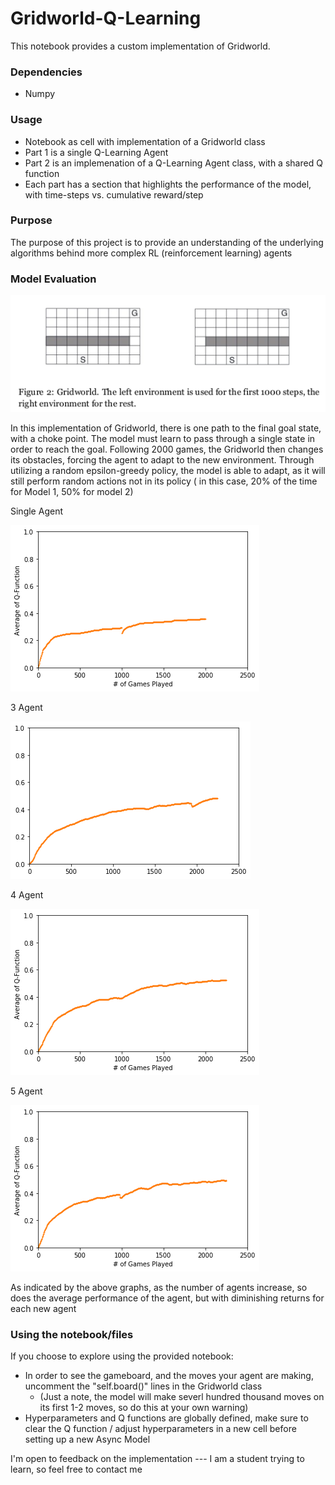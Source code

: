 # Gridworld-Q-Learning
This notebook provides a custom implementation of Gridworld.


### Dependencies
- Numpy

### Usage
- Notebook as cell with implementation of a Gridworld class
- Part 1 is a single Q-Learning Agent
- Part 2 is an implemenation of a Q-Learning Agent class, with a shared Q function 
- Each part has a section that highlights the performance of the model, with time-steps vs. cumulative reward/step

### Purpose 

The purpose of this project is to provide an understanding of the underlying algorithms behind more complex RL (reinforcement learning) agents

### Model Evaluation

![Gridworld](https://raw.githubusercontent.com/Jzar/Gridworld-Q-Learning/master/Gridworld.png)

In this implementation of Gridworld, there is one path to the final goal state, with a choke point. The model must learn to pass 
through a single state in order to reach the goal. Following 2000 games, the Gridworld then changes its obstacles, forcing the 
agent to adapt to the new environment. Through utilizing a random epsilon-greedy policy, the model is able to adapt, as it will
still perform random actions not in its policy ( in this case, 20% of the time for Model 1, 50% for model 2)

Single Agent


![Single Agent Q-Learning](https://raw.githubusercontent.com/Jzar/Gridworld-Q-Learning/master/model1-Performance.png)



3 Agent


![3 Agent Q-Learning](https://raw.githubusercontent.com/Jzar/Gridworld-Q-Learning/master/model2-performance.png)

4 Agent 



![4 Agent Q-Learning](https://raw.githubusercontent.com/Jzar/Gridworld-Q-Learning/master/Model2-4Agents.png)


5 Agent

![4 Agent Q-Learning](https://raw.githubusercontent.com/Jzar/Gridworld-Q-Learning/master/Model2-5agents.png)


As indicated by the above graphs, as the number of agents increase, so does the average performance of the agent, but with diminishing returns for each new agent

### Using the notebook/files

If you choose to explore using the provided notebook:
  - In order to see the gameboard, and the moves your agent are making, uncomment the "self.board()" lines in the Gridworld class
    - (Just a note, the model will make severl hundred thousand moves on its first 1-2 moves, so do this at your own warning)
  - Hyperparameters and Q functions are globally defined, make sure to clear the Q function / adjust hyperparameters in a new cell before setting up a new Async Model
  

I'm open to feedback on the implementation --- I am a student trying to learn, so feel free to contact me 
